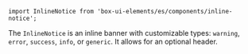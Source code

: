 `import InlineNotice from 'box-ui-elements/es/components/inline-notice';`

The `InlineNotice` is an inline banner with customizable types: `warning`, `error`, `success`, `info`, or `generic`. It allows for an optional header.
